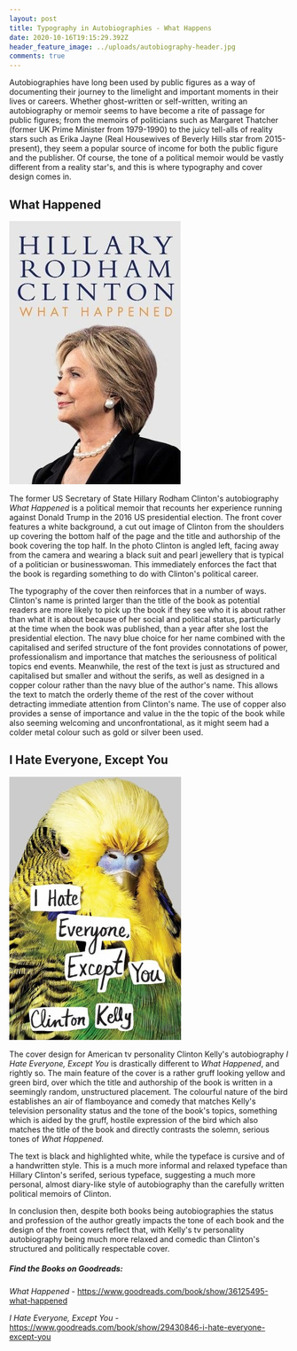 ```yaml
---
layout: post
title: Typography in Autobiographies - What Happens
date: 2020-10-16T19:15:29.392Z
header_feature_image: ../uploads/autobiography-header.jpg
comments: true
---
```

Autobiographies have long been used by public figures as a way of documenting their journey to the limelight and important moments in their lives or careers. Whether ghost-written or self-written, writing an autobiography or memoir seems to have become a rite of passage for public figures; from the memoirs of politicians such as Margaret Thatcher (former UK Prime Minister from 1979-1990) to the juicy tell-alls of reality stars such as Erika Jayne (Real Housewives of Beverly Hills star from 2015-present), they seem a popular source of income for both the public figure and the publisher. Of course, the tone of a political memoir would be vastly different from a reality star's, and this is where typography and cover design comes in.

## What Happened

![](../uploads/what-happened.jpg "What Happened")

The former US Secretary of State Hillary Rodham Clinton's autobiography *What Happened* is a political memoir that recounts her experience running against Donald Trump in the 2016 US presidential election. The front cover features a white background, a cut out image of Clinton from the shoulders up covering the bottom half of the page and the title and authorship of the book covering the top half. In the photo Clinton is angled left, facing away from the camera and wearing a black suit and pearl jewellery that is typical of a politician or businesswoman. This immediately enforces the fact that the book is regarding something to do with Clinton's political career. 

The typography of the cover then reinforces that in a number of ways. Clinton's name is printed larger than the title of the book as potential readers are more likely to pick up the book if they see who it is about rather than what it is about because of her social and political status, particularly at the time when the book was published, than a year after she lost the presidential election. The navy blue choice for her name combined with the capitalised and serifed structure of the font provides connotations of power, professionalism and importance that matches the seriousness of political topics end events. Meanwhile, the rest of the text is just as structured and capitalised but smaller and without the serifs, as well as designed in a copper colour rather than the navy blue of the author's name. This allows the text to match the orderly theme of the rest of the cover without detracting immediate attention from Clinton's name. The use of copper also provides a sense of importance and value in the the topic of the book while also seeming welcoming and unconfrontational, as it might seem had a colder metal colour such as gold or silver been used.

## I Hate Everyone, Except You

![](../uploads/i-hate-everything-excepy-you.jpg "I Hate Everyone, Except You")

The cover design for American tv personality Clinton Kelly's autobiography *I Hate Everyone, Except You* is drastically different to *What Happened*, and rightly so. The main feature of the cover is a rather gruff looking yellow and green bird, over which the title and authorship of the book is written in a seemingly random, unstructured placement. The colourful nature of the bird establishes an air of flamboyance and comedy that matches Kelly's television personality status and the tone of the book's topics, something which is aided by the gruff, hostile expression of the bird which also matches the title of the book and directly contrasts the solemn, serious tones of *What Happened.*

The text is black and highlighted white, while the typeface is cursive and of a handwritten style. This is a much more informal and relaxed typeface than Hillary Clinton's serifed, serious typeface, suggesting a much more personal, almost diary-like style of autobiography than the carefully written political memoirs of Clinton.

In conclusion then, despite both books being autobiographies the status and profession of the author greatly impacts the tone of each book and the design of the front covers reflect that, with Kelly's tv personality autobiography being much more relaxed and comedic than Clinton's structured and politically respectable cover.

##### Find the Books on Goodreads:

*What Happened* - <https://www.goodreads.com/book/show/36125495-what-happened> 

*I Hate Everyone, Except You* - <https://www.goodreads.com/book/show/29430846-i-hate-everyone-except-you>